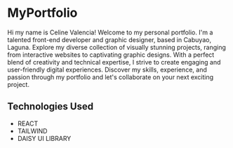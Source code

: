 # MyPortfolio
 Hi my name is Celine Valencia! Welcome to my personal portfolio. I'm a talented front-end developer and graphic designer, based in Cabuyao, Laguna. Explore my diverse collection of visually stunning projects, ranging from interactive websites to captivating graphic designs. With a perfect blend of creativity and technical expertise, I strive to create engaging and user-friendly digital experiences. Discover my skills, experience, and passion through my portfolio and let's collaborate on your next exciting project.
 
 ## Technologies Used
 - REACT
 - TAILWIND
 - DAISY UI LIBRARY
 
